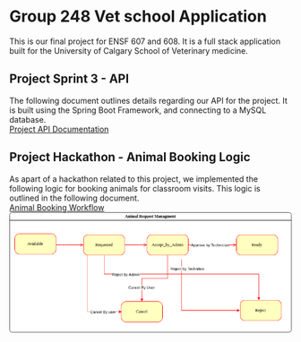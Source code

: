 # Group 248 Vet school Application
This is our final project for ENSF 607 and 608. It is a full stack application built
for the University of Calgary School of Veterinary medicine.

## Project Sprint 3 - API
The following document outlines details regarding our API for the project.
It is built using the Spring Boot Framework, and connecting to a MySQL database.<br>
[Project API Documentation](./images/API.md)

## Project Hackathon - Animal Booking Logic
As apart of a hackathon related to this project, we implemented the following
logic for booking animals for classroom visits. This logic is outlined in the following document.<br>
[Animal Booking Workflow](./images/animalBooking.md)<br>
![](images/Hackaton.drawio.png)<br>
